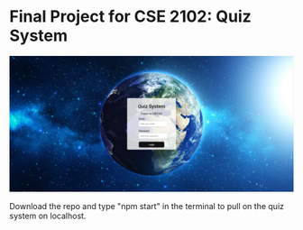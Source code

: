 # Final Project for CSE 2102: Quiz System

<div style="text-align:center">
  <img src="loginpage.png" alt="My Image" width="600">
</div>

Download the repo and type "npm start" in the terminal to pull on the quiz system on localhost.


